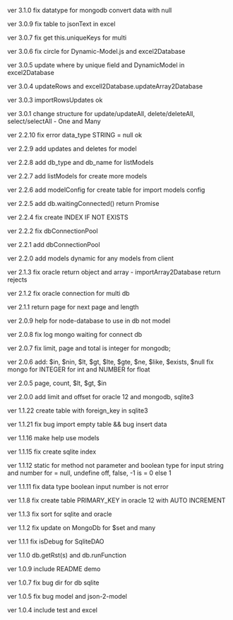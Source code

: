 
ver 3.1.0 fix datatype for mongodb convert data with null

ver 3.0.9 fix table to jsonText in excel

ver 3.0.7 fix get this.uniqueKeys for multi

ver 3.0.6 fix circle for Dynamic-Model.js and excel2Database

ver 3.0.5 update where by unique field and DynamicModel in excel2Database

ver 3.0.4 updateRows and excell2Database.updateArray2Database

ver 3.0.3 importRowsUpdates ok

ver 3.0.1 change structure for update/updateAll, delete/deleteAll, select/selectAll - One and Many

ver 2.2.10 fix error data_type STRING = null ok

ver 2.2.9 add updates and deletes for model

ver 2.2.8 add db_type and db_name for listModels

ver 2.2.7 add listModels for create more models

ver 2.2.6 add modelConfig for create table for import models config

ver 2.2.5 add db.waitingConnected() return Promise

ver 2.2.4 fix create INDEX IF NOT EXISTS

ver 2.2.2 fix dbConnectionPool

ver 2.2.1 add dbConnectionPool

ver 2.2.0 add models dynamic for any models from client

ver 2.1.3 fix oracle return object and array - importArray2Database return rejects

ver 2.1.2 fix oracle connection for multi db

ver 2.1.1 return page for next page and length

ver 2.0.9 help for node-database to use in db not model

ver 2.0.8 fix log mongo waiting for connect db

ver 2.0.7 fix limit, page and total is integer for mongodb;

ver 2.0.6 add: $in, $nin, $lt, $gt, $lte, $gte, $ne, $like, $exists, $null
fix mongo for INTEGER for int and NUMBER for float

ver 2.0.5 page, count, $lt, $gt, $in

ver 2.0.0 add limit and offset for oracle 12 and mongodb, sqlite3

ver 1.1.22 create table with foreign_key in sqlite3

ver 1.1.21 fix bug import empty table && bug insert data

ver 1.1.16 make help use models

ver 1.1.15 fix create sqlite index

ver 1.1.12 static for method not parameter and boolean type for input string and number for =  null, undefine off, false, -1 is = 0 else 1

ver 1.1.11 fix data type boolean input number is not error

ver 1.1.8 fix create table PRIMARY_KEY in oracle 12 with AUTO INCREMENT

ver 1.1.3 fix sort for sqlite and oracle

ver 1.1.2 fix update on MongoDb for $set and many

ver 1.1.1 fix isDebug for SqliteDAO

ver 1.1.0 db.getRst(s) and db.runFunction

ver 1.0.9 include README demo

ver 1.0.7 fix bug dir for db sqlite

ver 1.0.5 fix bug model and json-2-model

ver 1.0.4 include test and excel